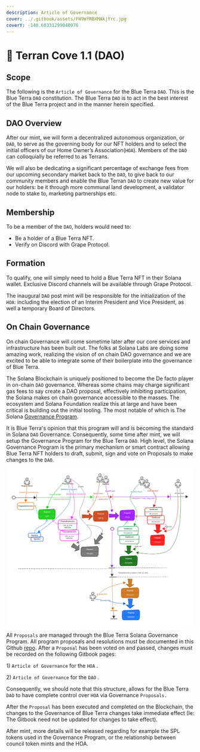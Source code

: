 ```yaml
---
description: Article of Governance
cover: ../.gitbook/assets/FH9WfRBXMAkjYrc.jpg
coverY: -140.60331299040976
---
```


# 🌊 Terran Cove 1.1 (DAO)

## Scope

The following is the `Article of Governance` for the Blue Terra `DAO`. This is the Blue Terra `DAO` constitution. The Blue Terra `DAO` is to act in the best interest of the Blue Terra project and in the manner herein specified. &#x20;



## DAO Overview

After our mint, we will form a decentralized autonomous organization, or `DAO`, to serve as the governing body for our NFT holders and to select the initial officers of our Home Owner’s Association(`HOA`). Members of the `DAO` can colloquially be referred to as Terrans.

We will also be dedicating a significant percentage of exchange fees from our upcoming secondary market back to the `DAO`, to give back to our community members and enable the Blue Terran `DAO` to create new value for our holders: be it through more communal land development, a validator node to stake to, marketing partnerships etc.&#x20;

## Membership

To be a member of the `DAO`, holders would need to:

* Be a holder of a Blue Terra NFT.
* Verify on Discord with Grape Protocol.

## Formation

To qualify, one will simply need to hold a Blue Terra NFT in their Solana wallet. Exclusive Discord channels will be available through Grape Protocol.&#x20;

The inaugural `DAO` post mint will be responsible for the initialization of the `HOA`: including the election of an Interim President and Vice President, as well a temporary Board of Directors.&#x20;

## On Chain Governance

On chain Governance will come sometime later after our core services and infrastructure has been built out. The folks at Solana Labs are doing some amazing work, realizing the vision of on chain DAO governance and we are excited to be able to integrate some of their boilerplate into the governance of Blue Terra.&#x20;

The Solana Blockchain is uniquely positioned to become the De facto player in on-chain `DAO` governance. Whereas some chains may charge significant gas fees to say create a DAO proposal, effectively inhibiting participation, the Solana makes on chain governance accessible to the masses. The ecosystem and Solana Foundation realize this at large and have been critical is building out the initial tooling. The most notable of which is The Solana [Governance Program](https://github.com/solana-labs/solana-program-library/tree/master/governance).&#x20;

It is Blue Terra's opinion that this program will and is becoming the standard in Solana `DAO` Governance. Consequently, some time after mint, we will setup the Governance Program for the Blue Terra `DAO`. High level, the Solana Governance Program is the primary mechanism or smart contract allowing Blue Terra NFT holders to draft, submit, sign and vote on Proposals to make changes to the `DAO`.

![Solana Governance Program User Flow](../.gitbook/assets/governance-workflow.jpg)

All `Proposals` are managed through the Blue Terra Solana Governance Program. All program proposals and resolutions must be documented in this Github [repo](https://github.com/Blue-Terra/blueterra-gitbook). After a `Proposal` has been voted on and passed, changes must be recorded on the following Gitbook pages:

&#x20;1\) `Article of Governance` for the `HOA` .

2\) `Article of Governance` for the `DAO` .

Consequently, we should note that this structure, allows for the Blue Terra `DAO` to have complete control over `HOA` via Governance `Proposals.`

After the `Proposal` has been executed and completed on the Blockchain, the changes to the Governance of Blue Terra changes take immediate effect (Ie: The Gitbook need not be updated for changes to take effect).&#x20;

After mint, more details will be released regarding for example the SPL tokens used in the Governance Program, or the relationship between council token mints and the HOA.&#x20;

